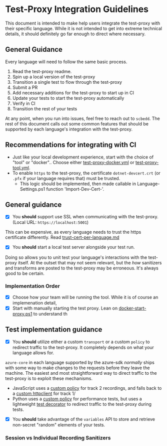 # Test-Proxy Integration Guidelines

This document is intended to make help users integrate the test-proxy with their specific language. While it is not intended to get into extreme technical details, it should definitely go far enough to direct where necessary.

## General Guidance

Every language will need to follow the same basic process.

1. Read the test-proxy readme.
2. Spin up a local version of the test-proxy
3. Transition a single test to flow through the test-proxy
4. Submit a PR
5. Add necessary additions for the test-proxy to start up in CI
6. Update your tests to start the test-proxy automatically
7. Verify in CI
8. Transition the rest of your tests

At any point, when you run into issues, feel free to reach out to `scbedd`. The rest of this document calls out some common features that should be supported by each language's integration with the test-proxy.

## Recommendations for integrating with CI

* Just like your local development experience, start with the choice of "tool" or "docker".. Choose either [test-proxy-docker.yml](https://github.com/Azure/azure-sdk-tools/blob/main/eng/common/testproxy/test-proxy-docker.yml) or [test-proxy-tool.yml](https://github.com/Azure/azure-sdk-tools/blob/main/eng/common/testproxy/test-proxy-tool.yml).
* To enable `https` to the test-proxy, the certificate `dotnet-devcert.crt` (or `.pfx` if your language requires that) must be trusted.
  * This logic should be implemented, then made callable in Language-Settings.ps1 function 'Import-Dev-Cert-<language>'.
  
## General guidance

- [x] You **should** support use SSL when communicating with the test-proxy. (Local URL: `https://localhost:5001`)

This can be expensive, as every language needs to trust the https certificate differently. Read [trust-cert-per-language.md](https://github.com/Azure/azure-sdk-tools/blob/main/tools/test-proxy/documentation/trusting-cert-per-language.md)

- [x] You **should** start a local test server alongside your test run.

Doing so allows you to unit test your language's interactions with the test-proxy itself. At the outset that may not seem relevant, but the _how_ sanitizers and transforms are posted to the test-proxy may be erroneous. It's always good to be certain.

### Implementation Order

- [x] Choose how your team will be running the tool. While it is of course an implemenation detail, 
- [x] Start with manually starting the test proxy. Lean on [docker-start-proxy.ps1]() to understand th

## Test implementation guidance

- [x] You **should** utilize either a custom `transport` or a custom `policy` to redirect traffic to the test-proxy. It completely depends on what your language allows for.

`azure-core` in each language supported by the azure-sdk _normally_ ships with some way to make changes to the requests before they leave the machine. The easiest and most straightforward way to direct traffic to the test-proxy is to exploit these mechanisms.

* JavaScript uses a [custom policy](TODO) for track 2 recordings, and falls back to a [custom httpclient]() for track 1/
* Python uses a [custom policy](https://github.com/Azure/azure-sdk-for-python/blob/main/tools/azure-devtools/src/azure_devtools/perfstress_tests/_policies.py) for performance tests, but uses a lightweight [test decorator](https://github.com/Azure/azure-sdk-for-python/blob/main/tools/azure-sdk-tools/devtools_testutils/proxy_testcase.py#L107) to redirect traffic to the test-proxy during tests.

- [x] You **should** take advantage of the `variables` API to store and retrieve non-secret "random" elements of your tests.

### Session vs Individual Recording Sanitizers
